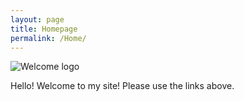 ```yaml
---
layout: page
title: Homepage
permalink: /Home/
---
```

![Welcome logo](https://robertkozub.github.io/welcome_header.png)

Hello! Welcome to my site! Please use the links above.

